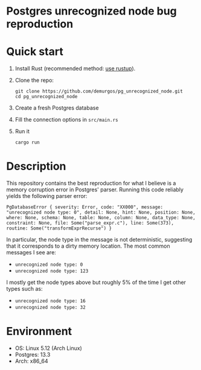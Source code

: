 # Postgres unrecognized node bug reproduction

# Quick start

1. Install Rust (recommended method: [use rustup](https://rustup.rs/)).
2. Clone the repo:

   ```
   git clone https://github.com/demurgos/pg_unrecognized_node.git
   cd pg_unrecognized_node
   ```

3. Create a fresh Postgres database
4. Fill the connection options in `src/main.rs`
5. Run it

   ```
   cargo run
   ```

# Description

This repository contains the best reproduction for what I believe is a memory
corruption error in Postgres' parser. Running this code reliably yields the
following parser error:

```
PgDatabaseError { severity: Error, code: "XX000", message: "unrecognized node type: 0", detail: None, hint: None, position: None, where: None, schema: None, table: None, column: None, data_type: None, constraint: None, file: Some("parse_expr.c"), line: Some(373), routine: Some("transformExprRecurse") }
```

In particular, the node type in the message is not deterministic, suggesting
that it corresponds to a dirty memory location. The most common messages I see
are:

- `unrecognized node type: 0`
- `unrecognized node type: 123`

I mostly get the node types above but roughly 5% of the time I get other types such as:

- `unrecognized node type: 16`
- `unrecognized node type: 32`

# Environment

- OS: Linux 5.12 (Arch Linux)
- Postgres: 13.3
- Arch: x86_64
